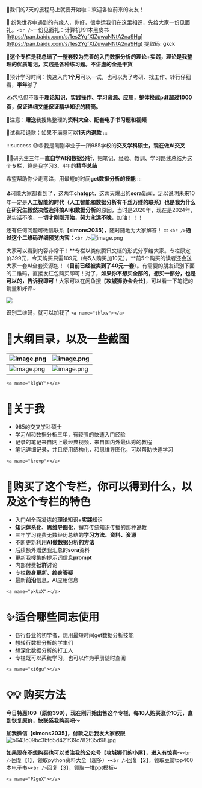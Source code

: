 
🚊我们的7天的旅程马上就要开始啦：欢迎各位前来的友友！


🎯  纷繁世界中遇到的有缘人，你好，很幸运我们在这里相识，先给大家一份见面礼。`<br />`一份见面礼：计算机191本黑皮书[https://pan.baidu.com/s/1es2YgfXIZuwaNNtA2na9Hg](https://pan.baidu.com/s/1es2YgfXIZuwaNNtA2na9Hg) 提取码: gkck

🦾**这个专栏是我总结了一整套较为完善的入门数据分析的理论+实践，理论是我整理的优质笔记，实践是各种练习题。不讲虚的全是干货**

🦾预计学习时间：快速入门**1个月**可以一试，也可以为了考研、找工作、转行仔细看，**半年**够了

✍️包括但不限于**理论知识、实践操作、学习资源、应用，整体换成pdf超过1000页，保证详细又能保证精华知识的精简。**

👀注意：**赠送**我搜集整理的**资料大全、配套电子书习题和视频**

👀试看和退款：如果不满意可以**1天内退款**
:::

:::success
😃😃我是刚刚毕业于一所985学校的**交叉学科硕士，**现在做**AI交叉**

🤸‍♂️研究生三年**一直自学AI和数据分析**，把笔记、经验、教训、学习路线总结为这个专栏，算是我学习3、4年的**精华总结**

希望帮助你少走弯路，用最短的时间**get数据分析的技能**
:::


⛳可能大家都看到了，这两年**chatgpt**，这两天爆出的**sora**新闻，足以说明未来10年一定是**人工智能的时代（人工智能和数据分析有千丝万缕的联系）**也是我为什么在研究生毅然决然选择**搞AI和数据分析**的原因，当时是2020年，现在是2024年，说实话不晚，**一切才刚刚开始，努力永远不晚**，加油！！！

还有任何问题可微信联系【**simons2035**】，随时随地为大家解答！
:::
 `<br />`**通过这个二维码详细预览内容：**`<br />`![image.png](https://cdn.nlark.com/yuque/0/2024/png/21688751/1715692169658-b2b2693e-9842-4e85-9c2a-5c6848e4d1c9.png#averageHue=%237d7d7d&clientId=u5b8e771f-55b7-4&from=paste&height=242&id=ue93c9549&originHeight=297&originWidth=297&originalType=binary&ratio=1&rotation=0&showTitle=false&size=34314&status=done&style=none&taskId=u1e8b5ad0-b9cc-4510-921a-ae2c7454c40&title=&width=242)

大家可以看到内容非常干！**专栏以类似腾讯文档的形式分享给大家。专栏原定价399元，今天购买只需109元（每5人购买加10元）。**前5个购买的读者还会送大家一套AI全套资源包！（**目前已经被卖到了40元一套**）。有需要的朋友识别下面的二维码，直接发红包购买即可！对了，**如果你不想买全部的，想买一部分，也是可以的，告诉我即可**！大家可以在闲鱼搜【**攻城狮协会会长**】，可以看一下笔记的销量和好评~

![](https://cdn.nlark.com/yuque/0/2024/jpeg/21688751/1711460576485-f7b48158-8fa1-4db4-b6b4-60b1d6ab0e67.jpeg#averageHue=%23aaaaaa&clientId=uaf7e93fb-823c-4&from=paste&height=240&id=t7Uq0&originHeight=711&originWidth=709&originalType=url&ratio=1.25&rotation=0&showTitle=false&status=done&style=none&taskId=ucca59f9d-7e01-490a-89d1-f87359e8a5a&title=&width=239)

识别二维码，就可以加我了
`<a name="thlxv"></a>`

# 🔖大纲目录，以及一些截图

| ![image.png](https://cdn.nlark.com/yuque/0/2024/png/21688751/1715690881538-cec40eda-abd0-48ae-bf98-bbf58f047772.png#averageHue=%23f6f6f5&clientId=ub6fbf5e0-5af8-4&from=paste&height=557&id=u7e066870&originHeight=557&originWidth=399&originalType=binary&ratio=1&rotation=0&showTitle=false&size=38534&status=done&style=none&taskId=u33e563f3-ff33-4191-93a0-bfcdf2e468c&title=&width=399) | ![image.png](https://cdn.nlark.com/yuque/0/2024/png/21688751/1715690907841-fa503923-3e98-4575-ae07-bfd1e9013f53.png#averageHue=%23f8f8f8&clientId=ub6fbf5e0-5af8-4&from=paste&height=618&id=u3890d6b7&originHeight=618&originWidth=401&originalType=binary&ratio=1&rotation=0&showTitle=false&size=33238&status=done&style=none&taskId=u485a5375-fe3c-4dc7-b840-aa7ce97a60b&title=&width=401) |
| ------------------------------------------------------------------------------------------------------------------------------------------------------------------------------------------------------------------------------------------------------------------------------------------------------------------------------------------------------------------------------------------- | ------------------------------------------------------------------------------------------------------------------------------------------------------------------------------------------------------------------------------------------------------------------------------------------------------------------------------------------------------------------------------------------- |
| ![image.png](https://cdn.nlark.com/yuque/0/2024/png/21688751/1715690924522-49f92e46-769e-47ee-a56c-166d40a52bc8.png#averageHue=%23f8f8f8&clientId=ub6fbf5e0-5af8-4&from=paste&height=646&id=ub8d45ef7&originHeight=646&originWidth=391&originalType=binary&ratio=1&rotation=0&showTitle=false&size=32458&status=done&style=none&taskId=uc655ad64-c4d4-4d89-bb62-018a19601dc&title=&width=391) | ![image.png](https://cdn.nlark.com/yuque/0/2024/png/21688751/1715690946090-16f332e4-effd-4983-a1f0-7e7c4be48475.png#averageHue=%23fafafa&clientId=ub6fbf5e0-5af8-4&from=paste&height=715&id=ua6edf4a6&originHeight=715&originWidth=387&originalType=binary&ratio=1&rotation=0&showTitle=false&size=27155&status=done&style=none&taskId=uf5094402-5b29-41ca-8f62-474511030d8&title=&width=387) |

`<a name="klgWY"></a>`

# 🔆关于我

- 985的交叉学科硕士
- 学习AI和数据分析三年，有较强的快速入门经验
- 记录的笔记来自网上最经典视频，来自国内外最优秀的教程
- 笔记详细记录，并且使用结构化，和思维导图化，可以帮助快速学习

`<a name="krovp"></a>`

# 🎈购买了这个专栏，你可以得到什么，以及这个专栏的特色

- 入门AI全面凝练的**理论**知识+**实践**知识
- **知识体系化**、**思维导图化**，摒弃传统知识传播的那种说教
- 三年学习花费无数经历总结的**学习方法、资料、资源**
- 不断更新**利用AI做数据分析的方法**
- 后续额外赠送我汇总的**sora**资料
- 更新我搜集的提示词信息**prompt**
- 内部付费**社群**讨论
- 专栏**终身更新、终身答疑**
- 最新**前沿**信息，AI应用信息

`<a name="pkUxX"></a>`

# ✨适合哪些同志使用

- 各行各业的初学者，想用最短时间get数据分析技能
- 想转行数据分析的学生们
- 想深化数据分析的打工人
- 专栏既可以系统学习，也可以作为手册随时查阅

`<a name="xi6gu"></a>`

# 💡💡 购买方法

**今日特惠109（原价399），现在刚开始出售这个专栏，每10人购买涨价10元，直到恢复原价，快联系我购买吧～**

**加我微信【simons2035】，付款之后我发大家权限**![b643c09bc3bfd5d421f39c782f35d98.jpg](https://cdn.nlark.com/yuque/0/2024/jpeg/21688751/1715688641750-1ebbbcb3-2fc0-47aa-941a-83fa37039513.jpeg#averageHue=%23e99c7a&clientId=u5bb2a340-0112-4&from=paste&height=431&id=u85fa6040&originHeight=1466&originWidth=1074&originalType=binary&ratio=1&rotation=0&showTitle=false&size=135301&status=done&style=none&taskId=ua627f73b-30b6-4a41-ab5e-a802371b840&title=&width=316)

**如果现在不想购买也可以关注我的公众号【攻城狮们的小屋】，进入有惊喜～**`<br />`回复【1】，领取python资料大全（超多）~`<br />`回复【2】，领取豆瓣top400本电子书~`<br />`回复【3】，领取一堆ppt模板~

`<a name="P2guX"></a>`

